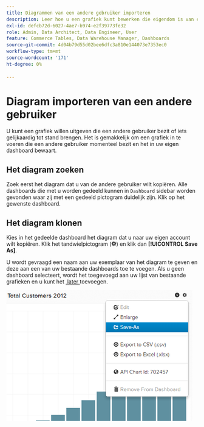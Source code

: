 ```yaml
---
title: Diagrammen van een andere gebruiker importeren
description: Leer hoe u een grafiek kunt bewerken die eigendom is van een andere gebruiker of hoe u een vergelijkbare tabel kunt maken.
exl-id: defcb72d-6027-4ae7-b974-e2f39773fe32
role: Admin, Data Architect, Data Engineer, User
feature: Commerce Tables, Data Warehouse Manager, Dashboards
source-git-commit: 4d04b79d55d02bee6dfc3a810e144073e7353ec0
workflow-type: tm+mt
source-wordcount: '171'
ht-degree: 0%

---
```


# Diagram importeren van een andere gebruiker

U kunt een grafiek willen uitgeven die een andere gebruiker bezit of iets gelijkaardig tot stand brengen. Het is gemakkelijk om een grafiek in te voeren die een andere gebruiker momenteel bezit en het in uw eigen dashboard bewaart.

## Het diagram zoeken

Zoek eerst het diagram dat u van de andere gebruiker wilt kopiëren. Alle dashboards die met u worden gedeeld kunnen in `Dashboard` sidebar worden gevonden waar zij met een gedeeld pictogram duidelijk zijn. Klik op het gewenste dashboard.

## Het diagram klonen

Kies in het gedeelde dashboard het diagram dat u naar uw eigen account wilt kopiëren. Klik het tandwielpictogram (![&#x200B; het pictogram van het Gear &#x200B;](../../assets/gear-icon.png)) en klik dan **[!UICONTROL Save As]**.

U wordt gevraagd een naam aan uw exemplaar van het diagram te geven en deze aan een van uw bestaande dashboards toe te voegen. Als u geen dashboard selecteert, wordt het toegevoegd aan uw lijst van bestaande grafieken en u kunt het [&#x200B; later &#x200B;](../../data-user/dashboards/add-charts-dashboard.md) toevoegen.

![&#x200B; totale klanten &#x200B;](../../assets/total-customers.png)
